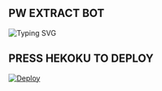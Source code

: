 ## PW EXTRACT BOT

![Typing SVG](https://readme-typing-svg.herokuapp.com/?lines=Welcome+To+Pw+Txt+Extractor+Bot+!)

## PRESS HEKOKU TO DEPLOY
[![Deploy](https://www.herokucdn.com/deploy/button.svg)](https://heroku.com/deploy?template=https://github.com/nhi-batau/pwex)
